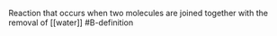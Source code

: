 Reaction that occurs when two molecules are joined together with the removal of [[water]]
#B-definition 
